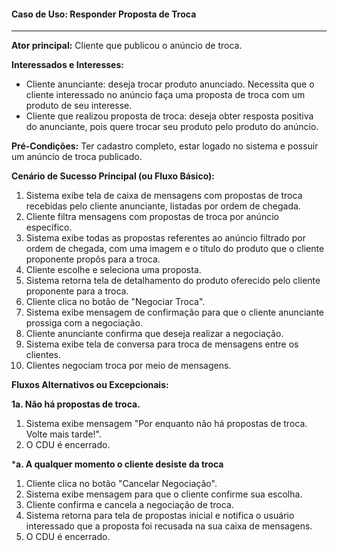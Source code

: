 #### Caso de Uso: Responder Proposta de Troca
---
**Ator principal:** Cliente que publicou o anúncio de troca.

**Interessados e Interesses:**
- Cliente anunciante: deseja trocar produto anunciado. Necessita que o cliente interessado no anúncio faça uma proposta de troca com um produto de seu interesse.  
- Cliente que realizou proposta de troca: deseja obter resposta positiva do anunciante, pois quere trocar seu produto pelo produto do anúncio.  

**Pré-Condições:** Ter cadastro completo, estar logado no sistema e possuir um anúncio de troca  publicado.

**Cenário de Sucesso Principal (ou Fluxo Básico):**
1. Sistema exibe tela de caixa de mensagens com propostas de troca recebidas pelo cliente anunciante, listadas por ordem de chegada.
2. Cliente filtra mensagens com propostas de troca por anúncio específico.
3. Sistema exibe todas as propostas referentes ao anúncio filtrado por ordem de chegada, com uma imagem e o título do produto que o cliente proponente propôs para a troca.
4. Cliente escolhe e seleciona uma proposta.
5. Sistema retorna tela de detalhamento do produto oferecido pelo cliente proponente para a troca.
6. Cliente clica no botão de "Negociar Troca".
7. Sistema exibe mensagem de confirmação para que o cliente anunciante prossiga com a negociação.
8. Cliente anunciante confirma que deseja realizar a negociação.
9. Sistema exibe tela de conversa para troca de mensagens entre os clientes.
10. Clientes negociam troca por meio de mensagens.

**Fluxos Alternativos ou Excepcionais:**

**1a. Não há propostas de troca.**
1. Sistema exibe mensagem "Por enquanto não há propostas de troca. Volte mais tarde!".
2. O CDU é encerrado.

***a. A qualquer momento o cliente desiste da troca**
 1. Cliente clica no botão "Cancelar Negociação".
 2. Sistema exibe mensagem para que o cliente confirme sua escolha.
 3. Cliente confirma e cancela a negociação de troca.
 4. Sistema retorna para tela de propostas inicial e notifica o usuário interessado que a proposta foi recusada na sua caixa de mensagens.
 5. O CDU é encerrado.
